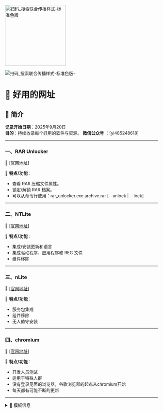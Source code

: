 
<img src="https://github.com/user-attachments/assets/ea1fbaaf-0921-4156-a94c-3aeae00ba0ad" width="200" alt="扫码_搜索联合传播样式-标准色版" />

![扫码_搜索联合传播样式-标准色版](https://github.com/user-attachments/assets/ea1fbaaf-0921-4156-a94c-3aeae00ba0ad)-
# 🧪 好用的网址

## 📅 简介 
**记录开始日期**：2025年9月20日  
**目的**：持续收录每个好用的软件与资源。
**微信公众号** ：[yi485248618] 



---

### 一、RAR Unlocker
🔗 [[官网地址](https://ramensoftware.com/rar-unlocker)]

📌 **特点/功能**：
- 查看 RAR 压缩文件属性。
- 锁定/解锁 RAR 档案。
- 可以从命令行使用：rar_unlocker.exe archive.rar [--unlock | --lock]

---

### 二、NTLite
🔗 [[官网地址](https://www.ntlite.com/)]

📌 **特点/功能**：
- 集成/安装更新和语言
- 集成驱动程序、应用程序和 REG 文件
- 组件移除

---

### 三、nLite 
🔗 [[官网地址](https://nliteos.com/nlite.html)]

📌 **特点/功能**：
- 服务包集成
- 组件移除
- 无人值守安装

---
### 四、chromium
🔗 [[官网地址](https://commondatastorage.googleapis.com/chromium-browser-snapshots/index.html?prefix=Win_x64/)]

📌 **特点/功能**：
- 开发人员测试
- 适用于特殊人群
- 没有登录见面的浏览器，谷歌浏览器的起点从chromium开始
- 每天都有可能不断的更新

---


<details>
<summary>📂 模板信息</summary>

  <br>

### 五、软件名称
🔗 [官网地址]

📌 **特点/功能**：
- 功能特点1
- 功能特点2
- 功能特点3

---

### 六、软件名称
🔗 [官网地址]

📌 **特点/功能**：
- 功能特点1
- 功能特点2
- 功能特点3

---

### 七、软件名称
🔗 [官网地址]

📌 **特点/功能**：
- 功能特点1
- 功能特点2
- 功能特点3

---

### 八、软件名称
🔗 [官网地址]

📌 **特点/功能**：
- 功能特点1
- 功能特点2
- 功能特点3

---

### 九、软件名称
🔗 [官网地址]

📌 **特点/功能**：
- 功能特点1
- 功能特点2
- 功能特点3

---

</details>
